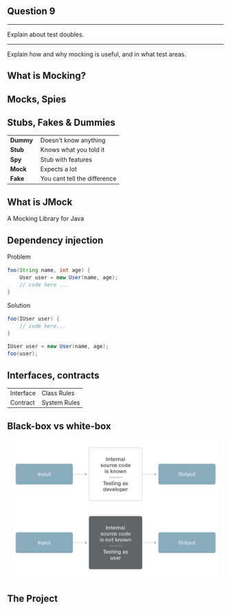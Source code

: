 <!-- slide -->

## Question 9

---
Explain about test doubles. 

---
Explain how and why mocking is useful,
and in what test areas.

<!-- slide -->

## What is Mocking?

<!-- slide -->

## Mocks, Spies
## Stubs, Fakes & Dummies

|||
|---|---|
| **Dummy** | Doesn't know anything |
| **Stub** | Knows what you told it |
| **Spy** | Stub with features |
| **Mock** | Expects a lot |
| **Fake** | You cant tell the difference |

<!-- slide --->

## What is JMock
A Mocking Library for Java

<!-- slide --->

## Dependency injection
Problem
```java
foo(String name, int age) {
    User user = new User(name, age);
    // code here ...
}
```

Solution
```java
foo(IUser user) {
    // code here...
}
```
```java
IUser user = new User(name, age);
foo(user);
```

<!-- slide --->

## Interfaces, contracts
|||
|---|---|
|Interface| Class Rules |
|Contract| System Rules |

<!-- slide --->

## Black-box vs white-box
![white vs black box](../assets/white-vs-black-box.png)

<!-- slide --->

## The Project